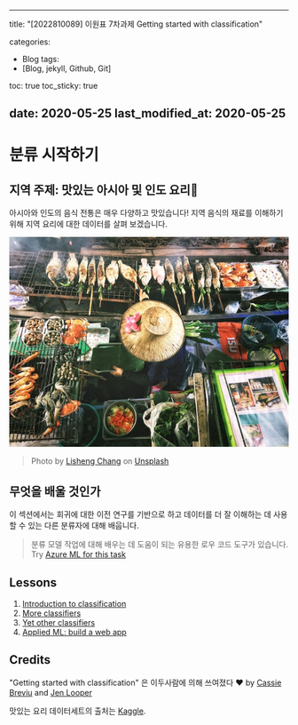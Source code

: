 
---
title:  "[2022810089] 이원표 7차과제 Getting started with classification"

categories:
  - Blog
tags:
  - [Blog, jekyll, Github, Git]

toc: true
toc_sticky: true
 
date: 2020-05-25
last_modified_at: 2020-05-25
---
# 분류 시작하기

## 지역 주제: 맛있는 아시아 및 인도 요리🍜

아시아와 인도의 음식 전통은 매우 다양하고 맛있습니다! 지역 음식의 재료를 이해하기 위해 지역 요리에 대한 데이터를 살펴 보겠습니다.

![Thai food seller](thai-food.jpg)
> Photo by <a href="https://unsplash.com/@changlisheng?utm_source=unsplash&utm_medium=referral&utm_content=creditCopyText">Lisheng Chang</a> on <a href="https://unsplash.com/s/photos/asian-food?utm_source=unsplash&utm_medium=referral&utm_content=creditCopyText">Unsplash</a>
  
## 무엇을 배울 것인가

이 섹션에서는 회귀에 대한 이전 연구를 기반으로 하고 데이터를 더 잘 이해하는 데 사용할 수 있는 다른 분류자에 대해 배웁니다.

> 분류 모델 작업에 대해 배우는 데 도움이 되는 유용한 로우 코드 도구가 있습니다. Try [Azure ML for this task](https://docs.microsoft.com/learn/modules/create-classification-model-azure-machine-learning-designer/?WT.mc_id=academic-15963-cxa)

## Lessons

1. [Introduction to classification](2022-05-07-se1.md)
2. [More classifiers](2022-05-07-se2.md)
3. [Yet other classifiers](2022-05-07-se3.md)
4. [Applied ML: build a web app](2022-05-07-se4.md)

## Credits
 
"Getting started with classification" 은 이두사람에 의해 쓰여졌다 ♥️ by [Cassie Breviu](https://www.twitter.com/cassiebreviu) and [Jen Looper](https://www.twitter.com/jenlooper)

맛있는 요리 데이터세트의 출처는 [Kaggle](https://www.kaggle.com/hoandan/asian-and-indian-cuisines).
